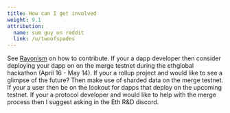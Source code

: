 ```yaml
---
title: How can I get involved
weight: 9.1
attribution:
  name: sum guy on reddit
  link: /u/twoofspades
---
```


See [Rayonism](https://rayonism.io/) on how to contribute. If your a dapp developer then consider deploying your dapp on on the merge testnet during the ethglobal hackathon (April 16 - May 14). If your a rollup project and would like to see a glimpse of the future? Then make use of sharded data on the merge testnet.
If your a user then be on the lookout for dapps that deploy on the upcoming testnet. If your a protocol developer and would like to help with the merge process then I suggest asking in the Eth R&D discord.